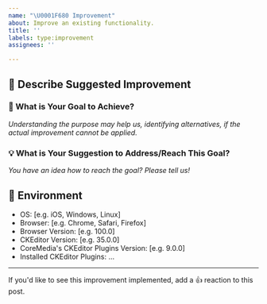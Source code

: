 ```yaml
---
name: "\U0001F680 Improvement"
about: Improve an existing functionality.
title: ''
labels: type:improvement
assignees: ''

---
```


## 📝 Describe Suggested Improvement

### 🥅 What is Your Goal to Achieve?

_Understanding the purpose may help us, identifying alternatives, if the actual
improvement cannot be applied._

### 💡 What is Your Suggestion to Address/Reach This Goal?

_You have an idea how to reach the goal? Please tell us!_

## 📃 Environment

* OS: [e.g. iOS, Windows, Linux]
* Browser: [e.g. Chrome, Safari, Firefox]
* Browser Version: [e.g. 100.0]
* CKEditor Version: [e.g. 35.0.0]
* CoreMedia's CKEditor Plugins Version: [e.g. 9.0.0]
* Installed CKEditor Plugins: …

---

If you'd like to see this improvement implemented, add a 👍 reaction to this post.
